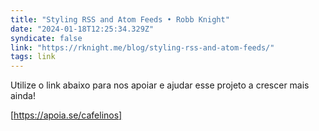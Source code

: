 ```yaml
---
title: "Styling RSS and Atom Feeds • Robb Knight"
date: "2024-01-18T12:25:34.329Z"
syndicate: false
link: "https://rknight.me/blog/styling-rss-and-atom-feeds/"
tags: link
---
```


Utilize o link abaixo para nos apoiar e ajudar esse projeto a crescer mais ainda!

[https://apoia.se/cafelinos]